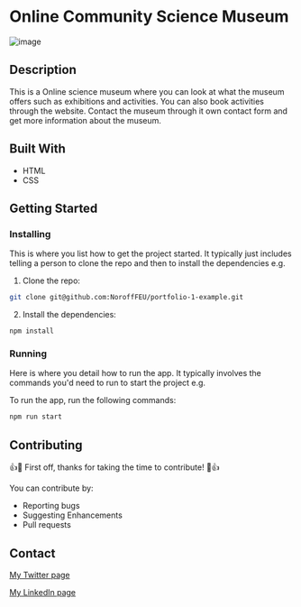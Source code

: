 # Online Community Science Museum

![image](https://prnt.sc/85qXyQj8_pW-)


## Description

This is a Online science museum where you can look at what the museum offers such as exhibitions and activities. You can also book activities through the website. Contact the museum through it own contact form and get more information about the museum.


## Built With

- HTML
- CSS

## Getting Started

### Installing

This is where you list how to get the project started. It typically just includes telling a person to clone the repo and then to install the dependencies e.g.

1. Clone the repo:

```bash
git clone git@github.com:NoroffFEU/portfolio-1-example.git
```

2. Install the dependencies:

```
npm install
```

### Running

Here is where you detail how to run the app. It typically involves the commands you'd need to run to start the project e.g.

To run the app, run the following commands:

```bash
npm run start
```

## Contributing

👍🎉 First off, thanks for taking the time to contribute! 🎉👍

You can contribute by:
  * Reporting bugs
  * Suggesting Enhancements
  * Pull requests

## Contact


[My Twitter page](www.twitter.com)

[My LinkedIn page](www.linkedin.com)
